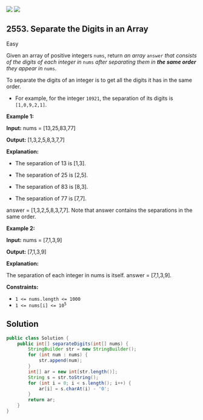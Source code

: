 [![](https://img.shields.io/github/stars/javadev/LeetCode-in-Java?label=Stars&style=flat-square)](https://github.com/javadev/LeetCode-in-Java)
[![](https://img.shields.io/github/forks/javadev/LeetCode-in-Java?label=Fork%20me%20on%20GitHub%20&style=flat-square)](https://github.com/javadev/LeetCode-in-Java/fork)

## 2553\. Separate the Digits in an Array

Easy

Given an array of positive integers `nums`, return _an array_ `answer` _that consists of the digits of each integer in_ `nums` _after separating them in **the same order** they appear in_ `nums`.

To separate the digits of an integer is to get all the digits it has in the same order.

*   For example, for the integer `10921`, the separation of its digits is `[1,0,9,2,1]`.

**Example 1:**

**Input:** nums = [13,25,83,77]

**Output:** [1,3,2,5,8,3,7,7]

**Explanation:**

- The separation of 13 is [1,3].

- The separation of 25 is [2,5].

- The separation of 83 is [8,3].

- The separation of 77 is [7,7].

answer = [1,3,2,5,8,3,7,7]. Note that answer contains the separations in the same order.

**Example 2:**

**Input:** nums = [7,1,3,9]

**Output:** [7,1,3,9]

**Explanation:**

The separation of each integer in nums is itself. answer = [7,1,3,9].

**Constraints:**

*   `1 <= nums.length <= 1000`
*   <code>1 <= nums[i] <= 10<sup>5</sup></code>

## Solution

```java
public class Solution {
    public int[] separateDigits(int[] nums) {
        StringBuilder str = new StringBuilder();
        for (int num : nums) {
            str.append(num);
        }
        int[] ar = new int[str.length()];
        String s = str.toString();
        for (int i = 0; i < s.length(); i++) {
            ar[i] = s.charAt(i) - '0';
        }
        return ar;
    }
}
```